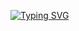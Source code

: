 <a href="https://git.io/typing-svg"><img src="https://readme-typing-svg.herokuapp.com?font=Comfortaa&size=30&duration=5006&pause=1000&color=4EE4F7&vCenter=true&width=439&lines=Hi%2C+I'm+Igor!" alt="Typing SVG" /></a>
